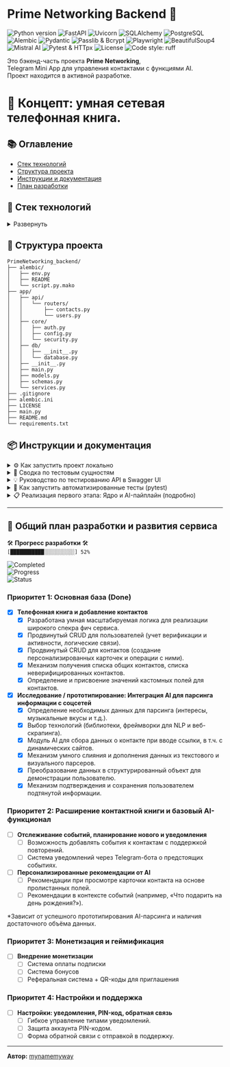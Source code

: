 # Prime Networking Backend 🚀

<p align="left">
  <img src="https://img.shields.io/badge/Python-3.11+-blue.svg" alt="Python version">
  <img src="https://img.shields.io/badge/FastAPI-0.110+-05998b.svg" alt="FastAPI">
  <img src="https://img.shields.io/badge/Uvicorn-ASGI_Server-green.svg" alt="Uvicorn">
  <img src="https://img.shields.io/badge/SQLAlchemy-ORM-blueviolet.svg" alt="SQLAlchemy">
  <img src="https://img.shields.io/badge/PostgreSQL-RDBMS-yellow.svg" alt="PostgreSQL">
  <img src="https://img.shields.io/badge/Alembic-Migrations-orange.svg" alt="Alembic">
  <img src="https://img.shields.io/badge/Pydantic-Data_Validation-cyan.svg" alt="Pydantic">
  <img src="https://img.shields.io/badge/Passlib_Bcrypt-Password_Hashing-red.svg" alt="Passlib & Bcrypt">
  <img src="https://img.shields.io/badge/Playwright-Web_Scraping-brown.svg" alt="Playwright">
  <img src="https://img.shields.io/badge/BeautifulSoup4-HTML_Parsing-purple.svg" alt="BeautifulSoup4">
  <img src="https://img.shields.io/badge/Mistral_AI-AI_Integration-teal.svg" alt="Mistral AI">
  <img src="https://img.shields.io/badge/Pytest-HTTpx_Testing-lightgrey.svg" alt="Pytest & HTTpx">
  <img src="https://img.shields.io/badge/License-MIT-green.svg" alt="License">
  <img src="https://img.shields.io/badge/code%20style-ruff-black.svg" alt="Code style: ruff">
</p>

Это бэкенд-часть проекта **Prime Networking**,  
Telegram Mini App для управления контактами с функциями AI.  
Проект находится в активной разработке.
# 🧠 Концепт: умная сетевая телефонная книга.

## 📚 Оглавление
- [Стек технологий](#-стек-технологий)
- [Структура проекта](#-структура-проекта)
- [Инструкции и документация](#-инструкции-и-документация)
- [План разработки](#-общий-план-разработки-и-развития-сервиса)

## 🔧 Стек технологий
<details>
<summary>Развернуть</summary>

- **Python 3.12+:** Основной язык разработки.
- **FastAPI:** Высокопроизводительный веб-фреймворк для создания API.
- **Uvicorn:** ASGI-сервер для запуска FastAPI-приложения.
- **SQLAlchemy:** ORM для взаимодействия с базой данных.
- **SQLite:** Используемая реляционная база данных для локальной разработки.
- **Alembic:** Инструмент для управления миграциями схемы базы данных.
- **Pydantic:** Для валидации данных, сериализации и управления настройками.
- **Passlib & Bcrypt:** Для безопасного хеширования паролей.
- **Python-jose:** Для создания и проверки JSON Web Tokens (JWT).
- **Playwright:** Для эмуляции браузера и веб-скрапинга с динамических страниц.
- **BeautifulSoup4:** Для парсинга HTML и извлечения данных.
- **Mistral AI:** Для интеграции моделей генеративного AI.
- **Phonenumbers:** Для валидации и форматирования телефонных номеров.
- **Pytest & HTTpx:** Для написания и запуска автоматизированных тестов.
</details>

## 📁 Структура проекта
```
PrimeNetworking_backend/
├── alembic/
│   ├── env.py
│   ├── README
│   └── script.py.mako
├── app/
│   ├── api/
│   │   └── routers/
│   │       ├── contacts.py
│   │       └── users.py
│   ├── core/
│   │   ├── auth.py
│   │   ├── config.py
│   │   └── security.py
│   ├── db/
│   │   ├── __init__.py
│   │   └── database.py
│   ├── __init__.py
│   ├── main.py
│   ├── models.py
│   ├── schemas.py
│   └── services.py
├── .gitignore
├── alembic.ini
├── LICENSE
├── main.py
├── README.md
└── requirements.txt
```

## 📦 Инструкции и документация
<details>
<summary>⚙ Как запустить проект локально</summary>

1.  **Клонируйте репозиторий:**  
    ```bash
    git clone https://github.com/admXADV/PrimeNetworking_backend.git
    cd PrimeNetworking_backend
    ```

2.  **Создание виртуального окружения и установка зависимостей:**  
    Убедитесь, что у вас установлен Python 3.12+ и `pip`.
    ```bash
    python3 -m venv venv
    source venv/bin/activate  # Для Linux/macOS
    # venv\Scripts\activate  # Для Windows
    pip install -r requirements.txt
    ```

3.  **Настройте переменные окружения:**  
    Создайте файл `.env` в корневой папке проекта. Этот файл хранит ваши секретные ключи и не отслеживается Git.
    ```bash
    touch .env
    ```
    Откройте файл `.env` и добавьте в него следующие переменные, заменив значения на ваши:
    ```properties
    # Ключ для работы с AI-моделями Mistral
    MISTRAL_API_KEY="your_mistral_api_key_here"
    # Секретный ключ для генерации JWT-токенов (можно сгенерировать `openssl rand -hex 32`)
    SECRET_KEY="your_super_secret_key_here"
    # Токен вашего Telegram-бота для валидации данных от Mini App
    TELEGRAM_BOT_TOKEN="your_telegram_bot_token_here"
    ```

4.  **Установите браузеры для Playwright:**  
    Для работы AI-парсера необходимо скачать браузеры, которыми он будет управлять.
    ```bash
    playwright install
    ```

5.  **Примените миграции базы данных:**  
    Эта команда создаст файл базы данных `prime_networking.db` (если его нет) и все необходимые таблицы.
    ```bash
    alembic upgrade head
    ```
    > **Примечание для разработчика:** Если вы вносите изменения в модели (`app/models.py`), вам необходимо сгенерировать новый файл миграции перед применением. Используйте команду:
    > ```bash
    > alembic revision --autogenerate -m "Краткое описание ваших изменений"
    > ```

6.  **(Опционально) Заполните базу тестовыми данными:**  
    Чтобы наполнить базу стандартным набором пользователей и контактов для тестирования, выполните seed-скрипт.
    ```bash
    python seed.py
    ```

7.  **Запустите приложение:**
    ```bash
    uvicorn app.main:app --reload
    ```
    Приложение будет доступно по адресу `http://127.0.0.1:8000/`.  
    Документация API (Swagger UI) будет доступна по адресу `http://127.0.0.1:8000/docs`.
</details>

<details>
<summary>👤 Сводка по тестовым сущностям</summary>

**Цель:** Набор данных имитирует небольшую, но активную группу пользователей, чтобы можно было протестировать все ключевые сценарии: от простого отображения контактов до сложных взаимодействий, таких как общие связи и AI-анализ.

#### 1. Основные пользователи (могут входить в систему)

Эти сущности являются полноценными пользователями приложения. Для входа в систему от их имени используйте отладочный эндпоинт `GET /api/auth/get-debug-token`, подставляя соответствующий `telegram_id`.
Обратите внимание, что все пути API начинаются с префикса `/api`.

-   **`Neo`**
    -   **ID для входа:** `telegram_id=1`
    -   **Роль:** Главный тестовый пользователь. Владелец большинства контактов.
    -   **Особенности:**
        -   Его собственная карточка (`/persons/me`) частично заполнена данными (`city`, `skills`, `hobbies`).
        -   Создал два шаблона кастомных полей: "Источник" и "Статус".
        -   Имеет в контактах как других пользователей (`Trinity`), так и "заглушки" (`Morpheus`, `Cypher`, `Agents`).

-   **`Trinity`**
    -   **ID для входа:** `telegram_id=2`
    -   **Роль:** Второй тестовый пользователь.
    -   **Особенности:**
        -   Имеет общие контакты с Neo (например, `Morpheus`), что позволяет тестировать эндпоинт `/shared-contacts`.
        -   Ее карточка в контактах у Neo обогащена данными от AI (`hobbies`, `skills`).

#### 2. Ключевые контакты (сущности в "телефонной книге")

Это контакты, которые принадлежат пользователям. Они не могут входить в систему, но служат для демонстрации различных функций.

-   **`Morpheus`**
    -   **Тип:** Контакт-заглушка, созданный по номеру телефона.
    -   **Назначение:** Демонстрация **общих контактов**. Он есть и у Neo, и у Trinity.

-   **`Cypher`**
    -   **Тип:** Контакт-заглушка, созданный по `username`.
    -   **Назначение:** Демонстрация **кастомных полей**. У его карточки в контактах Neo заполнены поля "Источник" (`Nebuchadnezzar Crew`) и "Статус" (`Questionable`).

-   **`Agent Smith` (1, 2, 3)**
    -   **Тип:** Три разных контакта-заглушки.
    -   **Назначение:** Демонстрация **разных способов создания контактов**: по `telegram_id`, по `phone_number` и по `username`.

</details>

<details>
<summary>💡 Руководство по тестированию API в Swagger UI</summary>

Это пошаговое руководство поможет протестировать все ключевые сценарии: от аутентификации до AI-анализа.

### Шаг 0: Подготовка

1.  **Запустите приложение**, как описано в `README.md`:
    ```bash
    uvicorn app.main:app --reload
    ```
2.  **Откройте Swagger UI** в вашем браузере по адресу: `http://127.0.0.1:8000/docs`.

### Часть 1: Аутентификация и Профиль

#### 1.1. Получение JWT-токена (симуляция входа)

-   **Эндпоинт:** `GET /api/auth/get-debug-token`
-   **Описание:** Создает тестового пользователя (если его нет) и возвращает JWT-токен для него.
-   **Действия:**
    1.  В Swagger UI разверните секцию `Аутентификация`.
    2.  Найдите эндпоинт `GET /api/auth/get-debug-token`.
    3.  Нажмите "Try it out". Можете оставить `telegram_id` по умолчанию (`1`).
    4.  Нажмите "Execute".
-   **Ожидаемый результат:**
    -   `Code 200 OK`.
    -   В "Response body" вы получите `access_token`. **Скопируйте значение токена** (длинную строку без кавычек).

#### 1.2. Авторизация в Swagger UI

-   **Действия:**
    1.  Нажмите зеленую кнопку **"Authorize"** в правом верхнем углу страницы.
    2.  В появившемся окне в поле **"Value"** вставьте `Bearer ` и через пробел скопированный `access_token`. Пример: `Bearer eyJhbGciOiJIUzI1Ni...`
    3.  Нажмите **"Authorize"**, затем **"Close"**.
-   **Ожидаемый результат:**
    -   Иконки замков рядом с эндпоинтами станут закрытыми. Теперь вы можете выполнять запросы от имени аутентифицированного пользователя.

#### 1.3. Проверка профиля

-   **Эндпоинт:** `GET /api/persons/me`
-   **Действия:**
    1.  В секции `Профиль` найдите `GET /api/persons/me`.
    2.  Нажмите "Try it out", затем "Execute".
-   **Ожидаемый результат:**
    -   `Code 200 OK`.
    -   В "Response body" будут данные вашего профиля, включая `person_details` и `self_contact_card`.

### Часть 2: Управление контактами и кастомными полями

#### 2.1. Создание шаблона кастомного поля

-   **Эндпоинт:** `POST /api/custom-fields/`
-   **Действия:**
    1.  В секции `Пользовательские поля (Шаблоны)` найдите `POST /api/custom-fields/`.
    2.  Нажмите "Try it out". Введите данные для поля, например:
        ```json
        {
          "field_name": "Проект",
          "field_type": "text"
        }
        ```
    3.  Нажмите "Execute". **Запомните `id`** созданного поля из ответа.
-   **Ожидаемый результат:** `Code 201 Created`.

#### 2.2. Создание нового контакта

-   **Эндпоинт:** `POST /api/contacts/`
-   **Действия:**
    1.  В секции `Контакты` найдите `POST /api/contacts/`.
    2.  Нажмите "Try it out". Введите данные контакта:
        ```json
        {
          "first_name": "Илон Маск",
          "telegram_id": 12345
        }
        ```
    3.  Нажмите "Execute". **Запомните `id`** созданного контакта.
-   **Ожидаемый результат:** `Code 201 Created`.

#### 2.3. Добавление значения кастомного поля к контакту

-   **Эндпоинт:** `POST /api/contacts/{contact_id}/custom_field_values/`
-   **Действия:**
    1.  Найдите `POST /api/contacts/{contact_id}/custom_field_values/`.
    2.  Нажмите "Try it out". Введите `contact_id` из шага 2.2.
    3.  В "Request body" укажите `field_id` (из шага 2.1) и значение:
        ```json
        {
          "field_id": 1,
          "value": "Матрица"
        }
        ```
    4.  Нажмите "Execute".
-   **Ожидаемый результат:** `Code 201 Created`.

### Часть 3: Тестирование AI-пайплайна

#### 3.1. Запуск AI-анализа

-   **Эндпоинт:** `POST /api/contacts/{contact_id}/parse-social-media`
-   **Действия:**
    1.  Найдите `POST /api/contacts/{contact_id}/parse-social-media`.
    2.  Нажмите "Try it out". Введите `contact_id` вашего контакта.
    3.  В "Request body" введите URL для анализа:
        ```json
        {
          "url": "https://ru.wikipedia.org/wiki/Hulk_Hogan"
        }
        ```
    4.  Нажмите "Execute".
-   **Ожидаемый результат:** `Code 202 Accepted`. Анализ запущен в фоновом режиме.

#### 3.2. Получение AI-предложений

-   **Эндпоинт:** `GET /api/contacts/{contact_id}/suggestions`
-   **Действия:**
    1.  Подождите 20-30 секунд.
    2.  Найдите `GET /api/contacts/{contact_id}/suggestions`.
    3.  Нажмите "Try it out", введите `contact_id` и нажмите "Execute".
-   **Ожидаемый результат:** `Code 200 OK`. В ответе будет список предложений. **Запомните `id`** одного из предложений.

#### 3.3. Предпросмотр результата слияния

-   **Эндпоинт:** `GET /api/contacts/{contact_id}/suggestions/{suggestion_id}/preview`
-   **Действия:**
    1.  Найдите `GET .../preview`.
    2.  Нажмите "Try it out". Введите `contact_id` и `suggestion_id`.
    3.  Нажмите "Execute".
-   **Ожидаемый результат:** `Code 200 OK`. В ответе вы увидите, как будет выглядеть контакт **после** применения предложения, но без сохранения в базу.

#### 3.4. Подтверждение и сохранение

-   **Эндпоинт:** `POST /api/contacts/{contact_id}/suggestions/{suggestion_id}/confirm`
-   **Действия:**
    1.  Найдите `POST .../confirm`.
    2.  Нажмите "Try it out". Введите `contact_id` и `suggestion_id`.
    3.  Нажмите "Execute".
-   **Ожидаемый результат:** `Code 200 OK`. В ответе будет карточка контакта с примененными данными.

Тестирование завершено! Вы проверили полный цикл работы с API.

</details>

<details>
<summary>🤖 Как запустить автоматизированные тесты (pytest)</summary>

Для проверки корректности работы логики приложения используются автоматизированные тесты.

-   **Запуск всех тестов, кроме AI:**  
    Эта команда выполнит все быстрые unit- и интеграционные тесты, не требующие подключения к внешним AI-сервисам. Рекомендуется для частой проверки.
    ```bash
    pytest -m "not ai"
    ```

-   **Запуск только AI-тестов:**  
    Эта команда выполнит только тесты, которые обращаются к API Mistral. Требует наличия `MISTRAL_API_KEY` в `.env` файле.
    ```bash
    pytest -m "ai"
    ```

-   **Запуск AI-тестов с выводом логов:**  
    Флаг `-s` позволяет видеть `print()`-выводы из тестов в реальном времени, что полезно для отладки.
    ```bash
    pytest -s -m "ai"
    ```

-   **Запуск абсолютно всех тестов с выводом логов:**
    ```bash
    pytest -s
    ```
</details>

<details>
<summary>📋 Реализация первого этапа: Ядро и AI-пайплайн (подробно)</summary>

На этом этапе был заложен фундамент приложения и реализован полный цикл работы с AI.

#### **I. Ядро приложения и управление контактами:**

-   **Архитектура данных:** Внедрена масштабируемая архитектура `Person` -> `TelegramAccount` -> `Contact`, обеспечивающая гибкость и целостность данных.
-   **Бесшовная аутентификация:** Реализован механизм входа через Telegram Mini App с валидацией `initData`.
-   **Продвинутое управление пользователями:**
    -   Автоматическое создание `Person` и `TelegramAccount` при первом входе.
    -   Логика слияния "заглушек" с верифицированными аккаунтами.
    -   "Протокол Разрешения Парадоксов": корректная обработка смены владельца номера телефона.
-   **Гибкое управление контактами:**
    -   Полный CRUD для персонализированных карточек контактов.
    -   Создание контактов-заглушек по `telegram_id` или `phone_number`.
    -   Механизм получения списка общих контактов.
-   **Кастомизация:** Реализована система создания пользовательских полей (шаблонов) и добавления значений к контактам.
-   **Валидация данных:** Внедрена автоматическая нормализация и валидация телефонных номеров по стандарту E.164.

#### **II. Интеграция AI-пайплайна:**

-   **Сбор данных:** Разработан модуль на Playwright и BeautifulSoup для сбора текстового контента и URL изображений с веб-страниц.
-   **AI-анализ:**
    -   Интегрирован клиент для Mistral AI.
    -   Реализован анализ текста для извлечения структурированных данных.
    -   Реализован двухэтапный анализ изображений: получение текстового описания и его последующее структурирование.
-   **Полный цикл предложений:**
    -   Запуск AI-анализа в фоновом режиме без блокировки интерфейса.
    -   Сохранение результатов анализа в базу данных.
    -   Эндпоинт для предпросмотра результата слияния данных контакта и AI-предложения.
    -   Эндпоинт для подтверждения и сохранения предложений в карточку контакта.
-   **Умное слияние данных:** Реализована логика синтеза данных из текстового и визуального анализаторов с учетом приоритетов и конкатенации полей.

</details>

---

## 📅 Общий план разработки и развития сервиса
  
  🛠️ **Прогресс разработки** 🛠️  
  `[███████████░░░░░░░░░░] 52%`

  ![Completed](https://img.shields.io/badge/Completed-11_of_21-a4b6c2 )  
  ![Progress](https://img.shields.io/badge/Progress-52%25-yellow )  
  ![Status](https://img.shields.io/badge/Phase-Active-orange )

### Приоритет 1: Основная база (Done)

- [x] **Телефонная книга и добавление контактов**
  - [x] Разработана умная масштабируемая логика для реализации широкого спекра фич сервиса.
  - [x] Продвинутый CRUD для пользователей (учет верификации и активности, логические связи).
  - [x] Продвинутый CRUD для контактов (создание персонализированных карточек и операции с ними).
  - [x] Механизм получения списка общих контактов, списка неверифицированных контактов.
  - [x] Определение и присвоение значений кастомных полей для контактов.

- [x] **Исследование / прототипирование: Интеграция AI для парсинга информации с соцсетей**
  - [x] Определение необходимых данных для парсинга (интересы, музыкальные вкусы и т.д.).
  - [x] Выбор технологий (библиотеки, фреймворки для NLP и веб-скрапинга).
  - [x] Модуль AI для сбора данных о контакте при вводе ссылки, в т.ч. с динамических сайтов.
  - [x] Механизм умного слияния и дополнения данных из текстового и визуального парсеров.
  - [x] Преобразование данных в структурированный объект для демонстрации пользователю.
  - [x] Механизм подтверждения и сохранения пользователем подтянутой информации.

### Приоритет 2: Расширение контактной книги и базовый AI-функционал

- [ ] **Отслеживание событий, планирование нового и уведомления**
  - [ ] Возможность добавлять события к контактам с поддержкой повторений.
  - [ ] Система уведомлений через Telegram-бота о предстоящих событиях.

- [ ] **Персонализированные рекомендации от AI**
  - [ ] Рекомендации при просмотре карточки контакта на основе пролистанных полей.
  - [ ] Рекомендации в контексте событий (например, «Что подарить на день рождения?»).  

*Зависит от успешного прототипирования AI-парсинга и наличия достаточного объёма данных.

### Приоритет 3: Монетизация и геймификация
- [ ] **Внедрение монетизации**
  - [ ] Система оплаты подписки
  - [ ] Система бонусов
  - [ ] Реферальная система + QR-коды для приглашения

### Приоритет 4: Настройки и поддержка

- [ ] **Настройки: уведомления, PIN-код, обратная связь**
  - [ ] Гибкое управление типами уведомлений.
  - [ ] Защита аккаунта PIN-кодом.
  - [ ] Форма обратной связи с отправкой в поддержку.

---

**Автор:** [mynamemyway](https://github.com/mynamemyway)